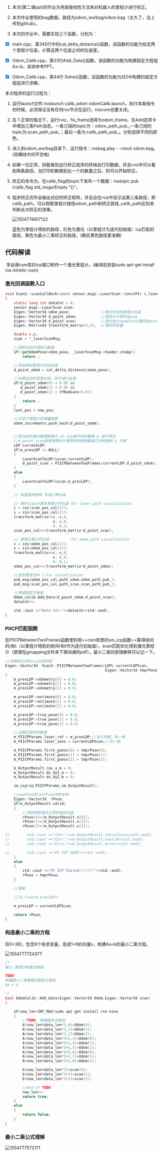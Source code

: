 1.    本次(第二课ppt)的作业为用直接线性方法来对机器人的里程计进行校正。

2.    本次作业使用的bag数据，路径为odom_ws/bag/odom.bag（太大了，没上传到github）。

3.    本次的作业中，需要实现三个函数，分别为：

 -   [x] main.cpp，第340行中的cal_delta_distance()函数，该函数的功能为给定两个里程计位姿，计算这两个位姿之间的位姿差。

 -   [x] Odom_Calib.cpp，第23行Add_Data()函数，该函数的功能为构建超定方程组Ax=b，具体参考PPT。

 -   [x] Odom_Calib.cpp，第44行 Solve()函数，该函数的功能为对2中构建的超定方程组进行求解。


本次程序的运行过程为：
1.    运行launch文件:roslaunch  calib_odom odomCalib.launch。执行本条指令的时候，必须保证没有任何ros节点在运行，roscore也要关闭。

2.    在 1 正常的情况下，运行rviz，fix_frame选择为odom_frame。在Add选项卡中增加三条Path消息。一条订阅的topic为：odom_path_pub_;一条订阅的topic为:scan_path_pub_；最后一条为:calib_path_pub_。分别选择不同的颜色。

3.    进入到odom_ws/bag目录下，运行指令：rosbag play - -clock odom.bag。(双横线中间不空格)

4.    如果一切正常，则能看到运行矫正程序的终端会打印数据，并且rviz中可以看到两条路径。当打印的数据到达一个的数量之后，则可以开始矫正。

5.    矫正的命令为，在calib_flag的topic下发布一个数据：rostopic pub /calib_flag std_msgs/Empty “{}”。

6.    程序矫正完毕会输出对应的矫正矩阵，并且会在rviz中显示出第三条路径，即calib_path。可以观察里程计路径odom_path和矫正路径_calib_path区别来判断此次矫正的效果。

      ![1554776817122](README.assets/1554776817122.png)

      蓝色为里程计得到的路径，红色为激光（以里程计为迭代初始值）icp匹配的路径，黄色为最小二乘矫正的路径。(确实黄色路径更准确)

## 代码解读

​	学会用csm库的icp接口制作一个激光里程计。(编译前安装sudo apt-get install ros-kinetic-csm)

### 激光回调函数入口

```c
void Scan2::scanCallBack(const sensor_msgs::LaserScan::ConstPtr &_laserScanMsg)
{
    static long int dataCnt = 0;
    sensor_msgs::LaserScan scan;
    Eigen::Vector3d odom_pose;              //激光对应的里程计位姿
    Eigen::Vector3d d_point_odom;           //里程计计算的dpose
    Eigen::Vector3d d_point_scan;           //激光的scanmatch计算的dpose
    Eigen::MatrixXd transform_matrix(3,3);  //临时的变量

    double c,s;
    scan = *_laserScanMsg;

    //得到对应的里程计数据
    if(!getOdomPose(odom_pose, _laserScanMsg->header.stamp))
        return ;

    //前后两帧里程计的位姿差
    d_point_odom = cal_delta_distence(odom_pose);

    //如果运动的距离太短，则不进行处理．
    if(d_point_odom(0) < 0.05 &&
       d_point_odom(1) < 0.05 &&
       d_point_odom(2) < tfRadians(5.0))
    {
        return ;
    }
    last_pos = now_pos;

    //记录下里程计的增量数据
    odom_increments.push_back(d_point_odom);


    //把当前的激光数据转换为 pl-icp能识别的数据 & 进行矫正
    //d_point_scan就是用激光计算得到的两帧数据之间的旋转 & 平移
    LDP currentLDP;
    if(m_prevLDP != NULL)
    {
        LaserScanToLDP(&scan,currentLDP);
        d_point_scan = PIICPBetweenTwoFrames(currentLDP,d_point_odom);
    }
    else
    {
        LaserScanToLDP(&scan,m_prevLDP);
    }

    // 构造旋转矩阵 生成三种位姿

    // 两针scan计算本身累计的位姿 for laser_path visualization
    c = cos(scan_pos_cal(2));
    s = sin(scan_pos_cal(2));
    transform_matrix<<c,-s,0,
                      s, c,0,
                      0, 0,1;
    scan_pos_cal+=(transform_matrix*d_point_scan);

    // 里程计累计的位姿          for odom_path visualization
    c = cos(odom_pos_cal(2));
    s = sin(odom_pos_cal(2));
    transform_matrix<<c,-s,0,
                      s, c,0,
                      0, 0,1;
    odom_pos_cal+=(transform_matrix*d_point_odom);

    //放到路径当中 //for visualization
    pub_msg(odom_pos_cal,path_odom,odom_path_pub_);
    pub_msg(scan_pos_cal,path_scan,scan_path_pub_);

    //构造超定方程组
    Odom_calib.Add_Data(d_point_odom,d_point_scan);
    dataCnt++;

    std::cout <<"Data Cnt:"<<dataCnt<<std::endl;
}
```

### PIICP匹配函数

​	在PIICPBetweenTwoFrames函数里利用==csm库里的sm_icp函数==算得帧间的r和t（以里程计得到的帧间r和t作为迭代初始值），scan匹配优化得到激光里程计（原理在gmapping文件夹下第四课的pdf）。最小二乘的原理解释可以记一下。

```c
//求两帧之间的icp位姿匹配
Eigen::Vector3d  Scan2::PIICPBetweenTwoFrames(LDP& currentLDPScan,
                                              Eigen::Vector3d tmprPose)
{
    m_prevLDP->odometry[0] = 0.0;
    m_prevLDP->odometry[1] = 0.0;
    m_prevLDP->odometry[2] = 0.0;

    m_prevLDP->estimate[0] = 0.0;
    m_prevLDP->estimate[1] = 0.0;
    m_prevLDP->estimate[2] = 0.0;

    m_prevLDP->true_pose[0] = 0.0;
    m_prevLDP->true_pose[1] = 0.0;
    m_prevLDP->true_pose[2] = 0.0;

    //设置匹配的参数值
    m_PIICPParams.laser_ref = m_prevLDP;//优化参数，前一帧
    m_PIICPParams.laser_sens = currentLDPScan;//后一帧

    m_PIICPParams.first_guess[0] = tmprPose(0);
    m_PIICPParams.first_guess[1] = tmprPose(1);
    m_PIICPParams.first_guess[2] = tmprPose(2);

    m_OutputResult.cov_x_m = 0;
    m_OutputResult.dx_dy1_m = 0;
    m_OutputResult.dx_dy2_m = 0;

    sm_icp(&m_PIICPParams,&m_OutputResult);

    //nowPose在lastPose中的坐标
    Eigen::Vector3d  rPose;
    if(m_OutputResult.valid)
    {
        //得到两帧激光之间的相对位姿
        rPose(0)=(m_OutputResult.x[0]);
        rPose(1)=(m_OutputResult.x[1]);
        rPose(2)=(m_OutputResult.x[2]);

//        std::cout <<"Iter:"<<m_OutputResult.iterations<<std::endl;
//        std::cout <<"Corr:"<<m_OutputResult.nvalid<<std::endl;
//        std::cout <<"Erro:"<<m_OutputResult.error<<std::endl;

//        std::cout <<"PI ICP GOOD"<<std::endl;
    }
    else
    {
        std::cout <<"PI ICP Failed!!!!!!!"<<std::endl;
        rPose = tmprPose;
    }

    //更新

    //ld_free(m_prevLDP);

    m_prevLDP = currentLDPScan;

    return rPose;
}
```

### 构造最小二乘的方程

​	将3×3的，包含9个待求变量，变成1×9的向量x，构建Ax=b的最小二乘方程。

![1554777724377](README.assets/1554777724377.png)

```c
/*
输入:里程计和激光数据

TODO:
构建最小二乘需要的超定方程组
Ax = b

*/
bool OdomCalib::Add_Data(Eigen::Vector3d Odom,Eigen::Vector3d scan)
{

    if(now_len<INT_MAX)sudo apt-get install ros-kine
    {
        //TODO: 构建超定方程组
        A(now_len%data_len*3,0)=Odom(0);
        A(now_len%data_len*3,1)=Odom(1);
        A(now_len%data_len*3,2)=Odom(2);
        A(now_len%data_len*3+1,3)=Odom(0);
        A(now_len%data_len*3+1,4)=Odom(1);
        A(now_len%data_len*3+1,5)=Odom(2);
        A(now_len%data_len*3+2,6)=Odom(0);
        A(now_len%data_len*3+2,7)=Odom(1);
        A(now_len%data_len*3+2,8)=Odom(2);

        b(now_len%data_len*3)=scan(0);
        b(now_len%data_len*3+1)=scan(1);
        b(now_len%data_len*3+2)=scan(2);

        //end of TODO
        now_len++;
        return true;
    }
    else
    {
        return false;
    }
}
```

### 最小二乘公式理解

![1554777572171](README.assets/1554777572171.png)
